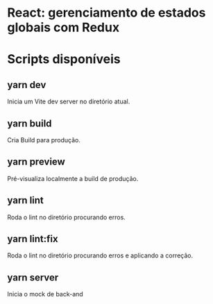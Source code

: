 # React: gerenciamento de estados globais com Redux

# Scripts disponíveis

## yarn dev

Inicia um Vite dev server no diretório atual.

## yarn build

Cria Build para produção.

## yarn preview

Pré-visualiza localmente a build de produção.

## yarn lint

Roda o lint no diretório procurando erros.

## yarn lint:fix

Roda o lint no diretório procurando erros e aplicando a correção.

## yarn server

Inicia o mock de back-and
